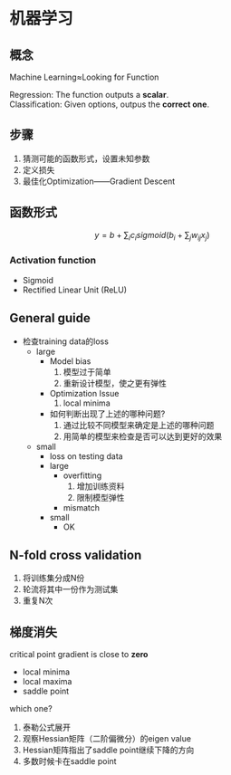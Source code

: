 # 机器学习
## 概念
Machine Learning≈Looking for Function  

Regression: The function outputs a **scalar**.  
Classification: Given options, outpus the **correct one**.

## 步骤
1. 猜测可能的函数形式，设置未知参数
2. 定义损失
3. 最佳化Optimization——Gradient Descent

## 函数形式
$$
y=b+\sum_{i} c_i sigmoid(b_i+\sum_{j} w_{ij} x_j)
$$

### Activation function
- Sigmoid
- Rectified Linear Unit (ReLU)

## General guide
- 检查training data的loss
    - large
        - Model bias
            1. 模型过于简单
            2. 重新设计模型，使之更有弹性
        - Optimization Issue
            1. local minima
        - 如何判断出现了上述的哪种问题?
            1. 通过比较不同模型来确定是上述的哪种问题
            2. 用简单的模型来检查是否可以达到更好的效果
    - small
        - loss on testing data
        - large
            - overfitting
                1. 增加训练资料
                2. 限制模型弹性
            - mismatch
        - small
            - OK

## N-fold cross validation
1. 将训练集分成N份
2. 轮流将其中一份作为测试集
3. 重复N次


## 梯度消失
critical point
gradient is close to **zero**
- local minima
- local maxima
- saddle point

which one?
1. 泰勒公式展开
2. 观察Hessian矩阵（二阶偏微分）的eigen value
3. Hessian矩阵指出了saddle point继续下降的方向
4. 多数时候卡在saddle point
